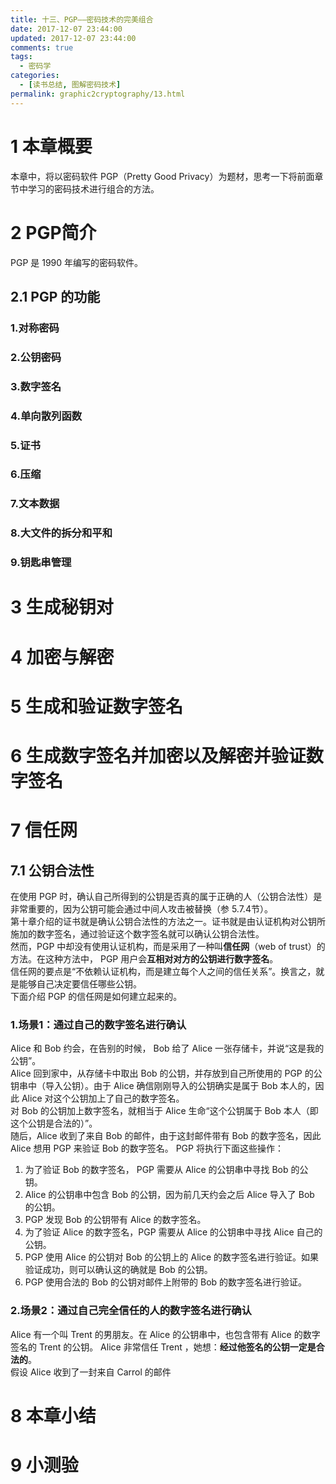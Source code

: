 ```yaml
---
title: 十三、PGP——密码技术的完美组合
date: 2017-12-07 23:44:00
updated: 2017-12-07 23:44:00
comments: true
tags:
  - 密码学
categories: 
  - [读书总结, 图解密码技术]
permalink: graphic2cryptography/13.html    
---
```


# 1 本章概要

本章中，将以密码软件 PGP（Pretty Good Privacy）为题材，思考一下将前面章节中学习的密码技术进行组合的方法。

# 2 PGP简介

PGP 是 1990 年编写的密码软件。

## 2.1 PGP 的功能

### 1.对称密码
### 2.公钥密码
### 3.数字签名
### 4.单向散列函数
### 5.证书
### 6.压缩
### 7.文本数据
### 8.大文件的拆分和平和
### 9.钥匙串管理

# 3 生成秘钥对

# 4 加密与解密

# 5 生成和验证数字签名

# 6 生成数字签名并加密以及解密并验证数字签名

# 7 信任网

## 7.1 公钥合法性

在使用 PGP 时，确认自己所得到的公钥是否真的属于正确的人（公钥合法性）是非常重要的，因为公钥可能会通过中间人攻击被替换（参 5.7.4节）。  
第十章介绍的证书就是确认公钥合法性的方法之一。证书就是由认证机构对公钥所施加的数字签名，通过验证这个数字签名就可以确认公钥合法性。  
然而，PGP 中却没有使用认证机构，而是采用了一种叫**信任网**（web of trust）的方法。在这种方法中， PGP 用户会**互相对对方的公钥进行数字签名**。  
信任网的要点是“不依赖认证机构，而是建立每个人之间的信任关系”。换言之，就是能够自己决定要信任哪些公钥。  
下面介绍 PGP 的信任网是如何建立起来的。

### 1.场景1：通过自己的数字签名进行确认
Alice 和 Bob 约会，在告别的时候， Bob 给了 Alice 一张存储卡，并说“这是我的公钥”。  
Alice 回到家中，从存储卡中取出 Bob 的公钥，并存放到自己所使用的 PGP 的公钥串中（导入公钥）。由于 Alice 确信刚刚导入的公钥确实是属于 Bob 本人的，因此 Alice 对这个公钥加上了自己的数字签名。  
对 Bob 的公钥加上数字签名，就相当于 Alice 生命“这个公钥属于 Bob 本人（即这个公钥是合法的）”。  
随后，Alice 收到了来自 Bob 的邮件，由于这封邮件带有 Bob 的数字签名，因此 Alice 想用 PGP 来验证 Bob 的数字签名。 PGP 将执行下面这些操作：  
1. 为了验证 Bob 的数字签名， PGP 需要从 Alice 的公钥串中寻找 Bob 的公钥。
2. Alice 的公钥串中包含 Bob 的公钥，因为前几天约会之后 Alice 导入了 Bob 的公钥。
3. PGP 发现 Bob 的公钥带有 Alice 的数字签名。
4. 为了验证 Alice 的数字签名，PGP 需要从 Alice 的公钥串中寻找 Alice 自己的公钥。
5. PGP 使用 Alice 的公钥对 Bob 的公钥上的 Alice 的数字签名进行验证。如果验证成功，则可以确认这的确就是 Bob 的公钥。
6. PGP 使用合法的 Bob 的公钥对邮件上附带的 Bob 的数字签名进行验证。

### 2.场景2：通过自己完全信任的人的数字签名进行确认
Alice 有一个叫 Trent 的男朋友。在 Alice 的公钥串中，也包含带有 Alice 的数字签名的 Trent 的公钥。 Alice 非常信任 Trent ，她想：**经过他签名的公钥一定是合法的**。  
假设 Alice 收到了一封来自 Carrol 的邮件

# 8 本章小结

# 9 小测验 
